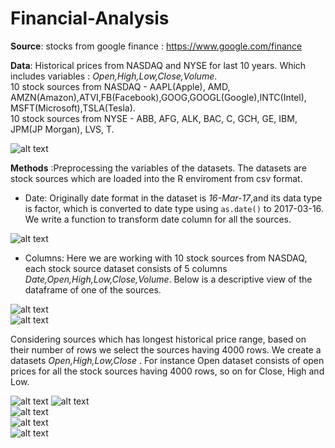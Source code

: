 # Financial-Analysis  
  
  **Source**: stocks from google finance : https://www.google.com/finance  
  
  **Data**: Historical prices from NASDAQ and NYSE for last 10 years. Which includes variables : *Open,High,Low,Close,Volume*.  
            10 stock sources from NASDAQ - AAPL(Apple), AMD, AMZN(Amazon),ATVI,FB(Facebook),GOOG,GOOGL(Google),INTC(Intel),  
            MSFT(Microsoft),TSLA(Tesla).  
            10 stock sources from NYSE - ABB, AFG, ALK, BAC, C, GCH, GE, IBM, JPM(JP Morgan), LVS, T.  
            
  ![alt text](https://github.com/jishu1989/Financial-Analysis/blob/master/screenshots/nasdaq_stock_sources.JPG) 
   
  **Methods** :Preprocessing the variables of the datasets. The datasets are stock sources which are loaded into the R enviroment from csv format.  
  * Date: Originally date format in the dataset is *16-Mar-17*,and its data type is factor, which is converted to date type using ```as.date()``` to 2017-03-16. We write a function to transform date column for all the sources.  
  
  ![alt text](https://github.com/jishu1989/Financial-Analysis/blob/master/screenshots/date_change.JPG)   
  
  * Columns: Here we are working with 10 stock sources from NASDAQ, each stock source dataset consists of 5 columns *Date,Open,High,Low,Close,Volume*. Below is a descriptive view of the dataframe of one of the sources.  
  
  ![alt text](https://github.com/jishu1989/Financial-Analysis/blob/master/screenshots/desc_data.JPG)   
  ![alt text](https://github.com/jishu1989/Financial-Analysis/blob/master/screenshots/data_tab.JPG)    
  
Considering sources which has longest historical price range, based on their number of rows we select the sources having 4000 rows. We create a datasets *Open,High,Low,Close* . For instance Open dataset consists of open prices for all the stock sources having 4000 rows, so on for Close, High and Low.

![alt text](https://github.com/jishu1989/Financial-Analysis/blob/master/screenshots/open.JPG) ![alt text](https://github.com/jishu1989/Financial-Analysis/blob/master/screenshots/open_graph.JPG)   
![alt text](https://github.com/jishu1989/Financial-Analysis/blob/master/screenshots/high.JPG)  
![alt text](https://github.com/jishu1989/Financial-Analysis/blob/master/screenshots/low.JPG)  
![alt text](https://github.com/jishu1989/Financial-Analysis/blob/master/screenshots/close.JPG)
  
  
  
  
            
            
 


